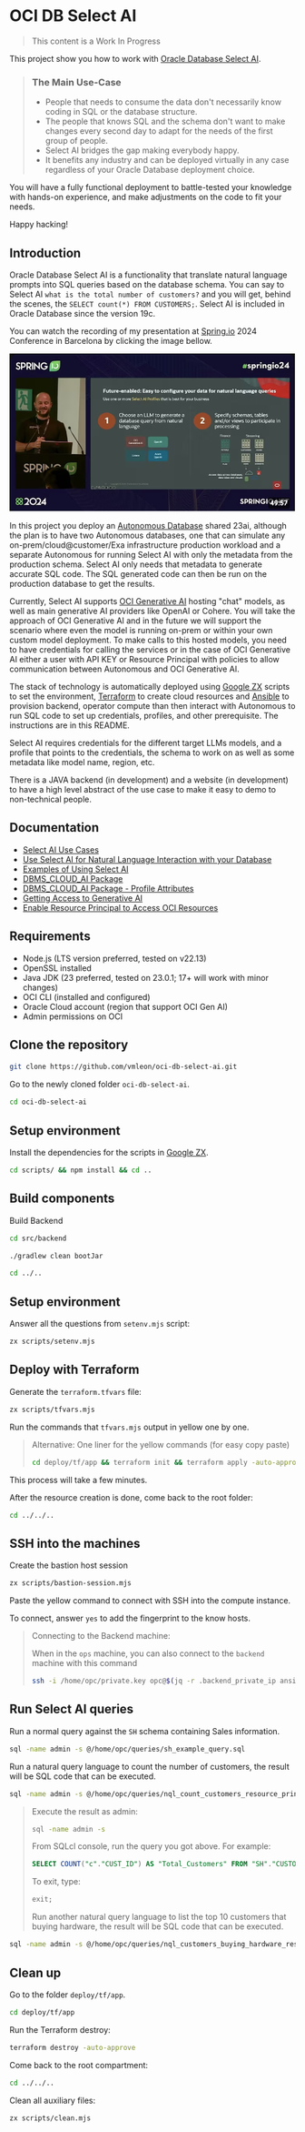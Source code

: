 # OCI DB Select AI

> This content is a Work In Progress

This project show you how to work with [Oracle Database Select AI](https://www.oracle.com/es/autonomous-database/select-ai/).

> ### The Main Use-Case
>
> - People that needs to consume the data don't necessarily know coding in SQL or the database structure.
> - The people that knows SQL and the schema don't want to make changes every second day to adapt for the needs of the first group of people.
> - Select AI bridges the gap making everybody happy.
> - It benefits any industry and can be deployed virtually in any case regardless of your Oracle Database deployment choice.

You will have a fully functional deployment to battle-tested your knowledge with hands-on experience, and make adjustments on the code to fit your needs.

Happy hacking!

## Introduction

Oracle Database Select AI is a functionality that translate natural language prompts into SQL queries based on the database schema. You can say to Select AI `what is the total number of customers?` and you will get, behind the scenes, the `SELECT count(*) FROM CUSTOMERS;`. Select AI is included in Oracle Database since the version 19c.

You can watch the recording of my presentation at [Spring.io](https://spring.io/) 2024 Conference in Barcelona by clicking the image bellow.

[![Text-to-SQL: chat with a DB exploiting the Generative AI](./images/video-splash.png)](https://youtu.be/4k96Eca02xQ?si=WH7dBX3Fkz0vJqWT)

In this project you deploy an [Autonomous Database](https://www.oracle.com/in/autonomous-database/) shared 23ai, although the plan is to have two Autonomous databases, one that can simulate any on-prem/cloud@customer/Exa infrastructure production workload and a separate Autonomous for running Select AI with only the metadata from the production schema. Select AI only needs that metadata to generate accurate SQL code. The SQL generated code can then be run on the production database to get the results.

Currently, Select AI supports [OCI Generative AI](https://www.oracle.com/in/artificial-intelligence/generative-ai/generative-ai-service/) hosting "chat" models, as well as main generative AI providers like OpenAI or Cohere. You will take the approach of OCI Generative AI and in the future we will support the scenario where even the model is running on-prem or within your own custom model deployment. To make calls to this hosted models, you need to have credentials for calling the services or in the case of OCI Generative AI either a user with API KEY or Resource Principal with policies to allow communication between Autonomous and OCI Generative AI.

The stack of technology is automatically deployed using [Google ZX](https://google.github.io/zx/) scripts to set the environment, [Terraform](https://registry.terraform.io/providers/oracle/oci/latest/docs) to create cloud resources and [Ansible](https://docs.ansible.com/) to provision backend, operator compute than then interact with Autonomous to run SQL code to set up credentials, profiles, and other prerequisite. The instructions are in this README.

Select AI requires credentials for the different target LLMs models, and a profile that points to the credentials, the schema to work on as well as some metadata like model name, region, etc.

There is a JAVA backend (in development) and a website (in development) to have a high level abstract of the use case to make it easy to demo to non-technical people.

## Documentation

- [Select AI Use Cases](https://docs.public.content.oci.oraclecloud.com/en-us/iaas/autonomous-database-serverless/doc/select-ai-use-cases.html)
- [Use Select AI for Natural Language Interaction with your Database](https://docs.oracle.com/en/cloud/paas/autonomous-database/serverless/adbsb/sql-generation-ai-autonomous.html)
- [Examples of Using Select AI](https://docs.oracle.com/en-us/iaas/autonomous-database-serverless/doc/select-ai-examples.html)
- [DBMS_CLOUD_AI Package](https://docs.oracle.com/en-us/iaas/autonomous-database-serverless/doc/dbms-cloud-ai-package.html)
- [DBMS_CLOUD_AI Package - Profile Attributes](https://docs.oracle.com/en/cloud/paas/autonomous-database/serverless/adbsb/dbms-cloud-ai-package.html#GUID-12D91681-B51C-48E0-93FD-9ABC67B0F375)
- [Getting Access to Generative AI](https://docs.oracle.com/en-us/iaas/Content/generative-ai/iam-policies.htm)
- [Enable Resource Principal to Access OCI Resources](https://docs.oracle.com/en-us/iaas/autonomous-database-serverless/doc/resource-principal.html)

## Requirements

- Node.js (LTS version preferred, tested on v22.13)
- OpenSSL installed
- Java JDK (23 preferred, tested on 23.0.1; 17+ will work with minor changes)
- OCI CLI (installed and configured)
- Oracle Cloud account (region that support OCI Gen AI)
- Admin permissions on OCI

## Clone the repository

```bash
git clone https://github.com/vmleon/oci-db-select-ai.git
```

Go to the newly cloned folder `oci-db-select-ai`.

```bash
cd oci-db-select-ai
```

## Setup environment

Install the dependencies for the scripts in [Google ZX](https://google.github.io/zx/).

```bash
cd scripts/ && npm install && cd ..
```

## Build components

Build Backend

```bash
cd src/backend
```

```bash
./gradlew clean bootJar
```

```bash
cd ../..
```

## Setup environment

Answer all the questions from `setenv.mjs` script:

```bash
zx scripts/setenv.mjs
```

## Deploy with Terraform

Generate the `terraform.tfvars` file:

```bash
zx scripts/tfvars.mjs
```

Run the commands that `tfvars.mjs` output in yellow one by one.

> Alternative: One liner for the yellow commands (for easy copy paste)
>
> ```bash
> cd deploy/tf/app && terraform init && terraform apply -auto-approve
> ```

This process will take a few minutes.

After the resource creation is done, come back to the root folder:

```bash
cd ../../..
```

## SSH into the machines

Create the bastion host session

```bash
zx scripts/bastion-session.mjs
```

Paste the yellow command to connect with SSH into the compute instance.

To connect, answer `yes` to add the fingerprint to the know hosts.

> Connecting to the Backend machine:
>
> When in the `ops` machine, you can also connect to the `backend` machine with this command
>
> ```bash
> ssh -i /home/opc/private.key opc@$(jq -r .backend_private_ip ansible_params.json)
> ```

## Run Select AI queries

Run a normal query against the `SH` schema containing Sales information.

```bash
sql -name admin -s @/home/opc/queries/sh_example_query.sql
```

Run a natural query language to count the number of customers, the result will be SQL code that can be executed.

```bash
sql -name admin -s @/home/opc/queries/nql_count_customers_resource_principal.sql
```

> Execute the result as admin:
>
> ```bash
> sql -name admin -s
> ```
>
> From SQLcl console, run the query you got above. For example:
>
> ```sql
> SELECT COUNT("c"."CUST_ID") AS "Total_Customers" FROM "SH"."CUSTOMERS" "c"
> ```
>
> To exit, type:
>
> ```sql
> exit;
> ```
>
> Run another natural query language to list the top 10 customers that buying hardware, the result will be SQL code that can be executed.

```bash
sql -name admin -s @/home/opc/queries/nql_customers_buying_hardware_resource_principal.sql
```

## Clean up

Go to the folder `deploy/tf/app`.

```bash
cd deploy/tf/app
```

Run the Terraform destroy:

```bash
terraform destroy -auto-approve
```

Come back to the root compartment:

```bash
cd ../../..
```

Clean all auxiliary files:

```bash
zx scripts/clean.mjs
```
